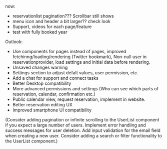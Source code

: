 
now: 
- reservationlist pagination??? Scrollbar still shows
- menu icon and header a bit larger?? check look
- Support, videos for each page/feature
- test with fully booked year


Outlook:
- Use components for pages instead of pages, improved fetchinng/loading/rendering (Twitter bookmark), Non-null user in reservationprovider, load settings and initial data before rendering. 
- Unsaved changes warning
- Settings section to adjust defalt values, user permission, etc. 
- Add a chat for support and connect tasks
- Better Desktop compatibility
- More advanced permissions and settings (Who can see which parts of reservation, calendar, confirmation etc.)
- Public calendar view, request reservation, implement in website.
- Better reservation editing UX
- Improved smartphone UI compatibility


(Consider adding pagination or infinite scrolling to the UserList component if you expect a large number of users.
Implement error handling and success messages for user deletion.
Add input validation for the email field when creating a new user.
Consider adding a search or filter functionality to the UserList component.)